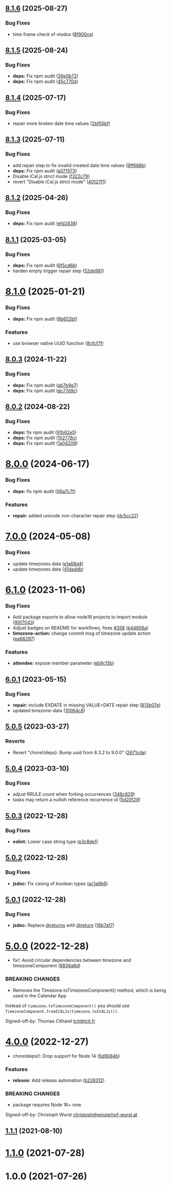 ## [8.1.6](https://github.com/nextcloud/calendar-js/compare/v8.1.5...v8.1.6) (2025-08-27)


### Bug Fixes

* time frame check of vtodos ([8f900ce](https://github.com/nextcloud/calendar-js/commit/8f900cec45283604495e6d4f3513722f0ae0a1da))



## [8.1.5](https://github.com/nextcloud/calendar-js/compare/v8.1.4...v8.1.5) (2025-08-24)


### Bug Fixes

* **deps:** Fix npm audit ([26e0b72](https://github.com/nextcloud/calendar-js/commit/26e0b7242e983db198bfae4dae84224635eba848))
* **deps:** Fix npm audit ([45c770d](https://github.com/nextcloud/calendar-js/commit/45c770d99a4e28cbe896a1131e2f5c51f7b9202b))



## [8.1.4](https://github.com/nextcloud/calendar-js/compare/v8.1.3...v8.1.4) (2025-07-17)


### Bug Fixes

* repair more broken date time values ([2bf55bf](https://github.com/nextcloud/calendar-js/commit/2bf55bfb8f5ef888cf09459a34ef78112be8902e))



## [8.1.3](https://github.com/nextcloud/calendar-js/compare/v8.1.2...v8.1.3) (2025-07-11)


### Bug Fixes

* add repair step to fix invalid created date time values ([9ff668b](https://github.com/nextcloud/calendar-js/commit/9ff668b3c0ca7f7ba96fee483ee56256b31a7e4f))
* **deps:** Fix npm audit ([a071573](https://github.com/nextcloud/calendar-js/commit/a0715737c11e7bd3d0297340cf5bba4565e902ad))
* Disable iCal.js strict mode ([f322c79](https://github.com/nextcloud/calendar-js/commit/f322c79bcad2d1e87b5a4326c3815309a0f88661))
* revert "Disable iCal.js strict mode" ([40127f1](https://github.com/nextcloud/calendar-js/commit/40127f1f0aa211d2288841ff272f5b9a79f01c27))



## [8.1.2](https://github.com/nextcloud/calendar-js/compare/v8.1.1...v8.1.2) (2025-04-26)


### Bug Fixes

* **deps:** Fix npm audit ([efd2838](https://github.com/nextcloud/calendar-js/commit/efd283809db6569d7c069bb44e2c46d81797e7c0))



## [8.1.1](https://github.com/nextcloud/calendar-js/compare/v8.1.0...v8.1.1) (2025-03-05)


### Bug Fixes

* **deps:** Fix npm audit ([6f5cd6b](https://github.com/nextcloud/calendar-js/commit/6f5cd6be593905245388645f679d3bc54c3deca9))
* harden empty trigger repair step ([52de981](https://github.com/nextcloud/calendar-js/commit/52de98121ba34064e7d2badd2da922e28cb0a218))



# [8.1.0](https://github.com/nextcloud/calendar-js/compare/v8.0.3...v8.1.0) (2025-01-21)


### Bug Fixes

* **deps:** Fix npm audit ([9b652bf](https://github.com/nextcloud/calendar-js/commit/9b652bfcb35d31b944d03a013e40d959c9f9c3b6))


### Features

* use browser native UUID function ([8cfcf7f](https://github.com/nextcloud/calendar-js/commit/8cfcf7f667bd77a44a28b35359b29784a331304e))



## [8.0.3](https://github.com/nextcloud/calendar-js/compare/v8.0.2...v8.0.3) (2024-11-22)


### Bug Fixes

* **deps:** Fix npm audit ([ab7b9e7](https://github.com/nextcloud/calendar-js/commit/ab7b9e71754effb6e8d8e24707975e13178e5f79))
* **deps:** Fix npm audit ([dc77d9c](https://github.com/nextcloud/calendar-js/commit/dc77d9c6a7222149bd0503eabb0eeab17733a034))



## [8.0.2](https://github.com/nextcloud/calendar-js/compare/v8.0.0...v8.0.2) (2024-08-22)


### Bug Fixes

* **deps:** fix npm audit ([91b62e5](https://github.com/nextcloud/calendar-js/commit/91b62e545bae64ab97b2d559bd07cb800befbd8c))
* **deps:** Fix npm audit ([152778c](https://github.com/nextcloud/calendar-js/commit/152778cc4d0b96ee866b8b281dae6637cd1f9a62))
* **deps:** Fix npm audit ([1a04209](https://github.com/nextcloud/calendar-js/commit/1a04209a76deba87129ccea6e2c67c65e314264c))



# [8.0.0](https://github.com/nextcloud/calendar-js/compare/v7.0.0...v8.0.0) (2024-06-17)


### Bug Fixes

* **deps:** fix npm audit ([06a7c7f](https://github.com/nextcloud/calendar-js/commit/06a7c7f7e744bb083ba250fa1159161109037bb5))


### Features

* **repair:** added unicode non-character repair step ([dc5cc22](https://github.com/nextcloud/calendar-js/commit/dc5cc22299e7288f9cfe1a398043c515c18af14c))



# [7.0.0](https://github.com/nextcloud/calendar-js/compare/v6.1.0...v7.0.0) (2024-05-08)


### Bug Fixes

* update timezones data ([e1a68d4](https://github.com/nextcloud/calendar-js/commit/e1a68d4e608f92b7405e13ca0ffc23b54682636d))
* update timezones data ([41daddb](https://github.com/nextcloud/calendar-js/commit/41daddb3ab4ccad8c58a2ccb818aeaa46b363778))



# [6.1.0](https://github.com/nextcloud/calendar-js/compare/v6.0.1...v6.1.0) (2023-11-06)


### Bug Fixes

* Add package exports to allow node16 projects to import module ([90f7043](https://github.com/nextcloud/calendar-js/commit/90f7043e0dec3c1f0ba806e2f1fa77cdcd7f1dab))
* Adjust badges on README for workflows, fixes [#358](https://github.com/nextcloud/calendar-js/issues/358) ([b44656a](https://github.com/nextcloud/calendar-js/commit/b44656ab4287fc4d492b7939dc34b877461e8acd))
* **timezone-action:** change commit msg of timezone update action ([ea68297](https://github.com/nextcloud/calendar-js/commit/ea682979440341816f61d5a99e5d7967a47c96e0))


### Features

* **attendee:** expose member parameter ([eb9c15b](https://github.com/nextcloud/calendar-js/commit/eb9c15bee5e22d6adf2b4c80ca78c784e33c9ef8))



## [6.0.1](https://github.com/nextcloud/calendar-js/compare/v5.0.5...v6.0.1) (2023-05-15)


### Bug Fixes

* **repair:** include EXDATE in missing VALUE=DATE repair step ([813b07e](https://github.com/nextcloud/calendar-js/commit/813b07ea361d20d17c8ad3989da00d8576dcd55e))
* updated timezone-data ([10064c8](https://github.com/nextcloud/calendar-js/commit/10064c8919065ba6a927d798806197d96b65ec6f))



## [5.0.5](https://github.com/nextcloud/calendar-js/compare/v5.0.4...v5.0.5) (2023-03-27)


### Reverts

* Revert "chore!(deps): Bump uuid from 8.3.2 to 9.0.0" ([2671cda](https://github.com/nextcloud/calendar-js/commit/2671cda40116632555430271f7147330bc64d84c))



## [5.0.4](https://github.com/nextcloud/calendar-js/compare/v5.0.3...v5.0.4) (2023-03-10)


### Bug Fixes

* adjust RRULE count when forking occurrences ([348c829](https://github.com/nextcloud/calendar-js/commit/348c829667c77712ab46a27a54ddf85ab05a0a02))
* tasks may return a nullish reference recurrence id ([5d20f29](https://github.com/nextcloud/calendar-js/commit/5d20f29daed317a74a4338c29d67c9724556563e))



## [5.0.3](https://github.com/nextcloud/calendar-js/compare/v5.0.2...v5.0.3) (2022-12-28)


### Bug Fixes

* **eslint:** Lower case string type ([e3c8de1](https://github.com/nextcloud/calendar-js/commit/e3c8de1c20a679fc27d3e1d84f316216fad27aa0))



## [5.0.2](https://github.com/nextcloud/calendar-js/compare/v5.0.1...v5.0.2) (2022-12-28)


### Bug Fixes

* **jsdoc:** Fix casing of boolean types ([ac1a9b6](https://github.com/nextcloud/calendar-js/commit/ac1a9b6e29785e0f1559a12080154e1dfd506a86))



## [5.0.1](https://github.com/nextcloud/calendar-js/compare/v5.0.0...v5.0.1) (2022-12-28)


### Bug Fixes

* **jsdoc:** Replace [@returns](https://github.com/returns) with [@return](https://github.com/return) ([16b7af7](https://github.com/nextcloud/calendar-js/commit/16b7af7497034d58d94505fb099c0cb973532bba))



# [5.0.0](https://github.com/nextcloud/calendar-js/compare/v4.0.0...v5.0.0) (2022-12-28)


* fix!: Avoid circular dependencies between timezone and timezoneComponent ([8838a8d](https://github.com/nextcloud/calendar-js/commit/8838a8d1a3da8ecb47e7f9b689cc5ce21d3b17b8))


### BREAKING CHANGES

* Removes the Timezone.toTimezoneComponent() method, which is being used in the Calendar App

Instead of ``timezone.toTimezoneComponent()`` you should use
``TimezoneComponent.fromICALJs(timezone.toICALJs())``.

Signed-off-by: Thomas Citharel <tcit@tcit.fr>



# [4.0.0](https://github.com/nextcloud/calendar-js/compare/v3.1.0...v4.0.0) (2022-12-27)


* chore(deps)!: Drop support for Node 14 ([5d9084b](https://github.com/nextcloud/calendar-js/commit/5d9084b2086756b1618656670276479e74264e9f))


### Features

* **release:** Add release automation ([b228312](https://github.com/nextcloud/calendar-js/commit/b22831207f128e7ddadbc4e523631886eb476127))


### BREAKING CHANGES

* package requires Node 16+ now

Signed-off-by: Christoph Wurst <christoph@winzerhof-wurst.at>



## [1.1.1](https://github.com/nextcloud/calendar-js/compare/v1.1.0...v1.1.1) (2021-08-10)



# [1.1.0](https://github.com/nextcloud/calendar-js/compare/v1.0.0...v1.1.0) (2021-07-28)



# 1.0.0 (2021-07-26)



